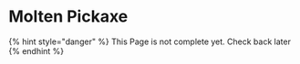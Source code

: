 # Molten Pickaxe

{% hint style="danger" %}
This Page is not complete yet. Check back later
{% endhint %}

